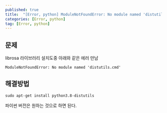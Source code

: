 ```yaml
---
published: true
title:  "[Error, python] ModuleNotFoundError: No module named 'distutils.cmd'"
categories: [Error, python]
tag: [Error, python]
---
```


## 문제

librosa 라이브러리 설치도중 아래와 같은 에러 만남  
```
ModuleNotFoundError: No module named 'distutils.cmd'
```

## 해결방법
```
sudo apt-get install python3.8-distutils 
```
파이썬 버전은 원하는 것으로 하면 된다.  
